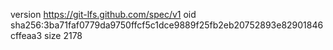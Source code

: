 version https://git-lfs.github.com/spec/v1
oid sha256:3ba71faf0779da9750ffcf5c1dce9889f25fb2eb20752893e82901846cffeaa3
size 2178
